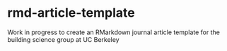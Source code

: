 # rmd-article-template
Work in progress to create an RMarkdown journal article template for the building science group at UC Berkeley
